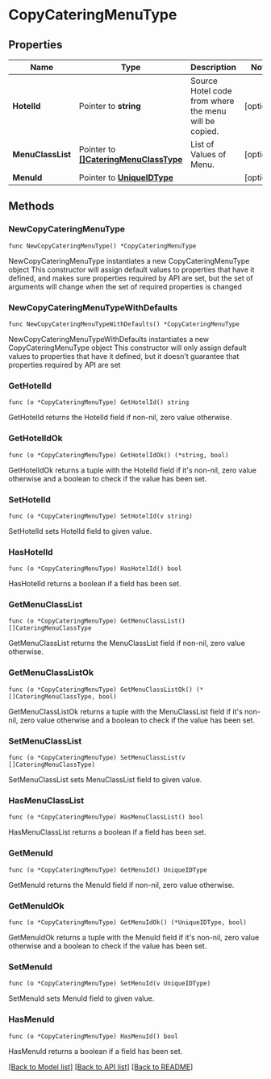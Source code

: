 # CopyCateringMenuType

## Properties

Name | Type | Description | Notes
------------ | ------------- | ------------- | -------------
**HotelId** | Pointer to **string** | Source Hotel code from where the menu will be copied. | [optional] 
**MenuClassList** | Pointer to [**[]CateringMenuClassType**](CateringMenuClassType.md) | List of Values of Menu. | [optional] 
**MenuId** | Pointer to [**UniqueIDType**](UniqueIDType.md) |  | [optional] 

## Methods

### NewCopyCateringMenuType

`func NewCopyCateringMenuType() *CopyCateringMenuType`

NewCopyCateringMenuType instantiates a new CopyCateringMenuType object
This constructor will assign default values to properties that have it defined,
and makes sure properties required by API are set, but the set of arguments
will change when the set of required properties is changed

### NewCopyCateringMenuTypeWithDefaults

`func NewCopyCateringMenuTypeWithDefaults() *CopyCateringMenuType`

NewCopyCateringMenuTypeWithDefaults instantiates a new CopyCateringMenuType object
This constructor will only assign default values to properties that have it defined,
but it doesn't guarantee that properties required by API are set

### GetHotelId

`func (o *CopyCateringMenuType) GetHotelId() string`

GetHotelId returns the HotelId field if non-nil, zero value otherwise.

### GetHotelIdOk

`func (o *CopyCateringMenuType) GetHotelIdOk() (*string, bool)`

GetHotelIdOk returns a tuple with the HotelId field if it's non-nil, zero value otherwise
and a boolean to check if the value has been set.

### SetHotelId

`func (o *CopyCateringMenuType) SetHotelId(v string)`

SetHotelId sets HotelId field to given value.

### HasHotelId

`func (o *CopyCateringMenuType) HasHotelId() bool`

HasHotelId returns a boolean if a field has been set.

### GetMenuClassList

`func (o *CopyCateringMenuType) GetMenuClassList() []CateringMenuClassType`

GetMenuClassList returns the MenuClassList field if non-nil, zero value otherwise.

### GetMenuClassListOk

`func (o *CopyCateringMenuType) GetMenuClassListOk() (*[]CateringMenuClassType, bool)`

GetMenuClassListOk returns a tuple with the MenuClassList field if it's non-nil, zero value otherwise
and a boolean to check if the value has been set.

### SetMenuClassList

`func (o *CopyCateringMenuType) SetMenuClassList(v []CateringMenuClassType)`

SetMenuClassList sets MenuClassList field to given value.

### HasMenuClassList

`func (o *CopyCateringMenuType) HasMenuClassList() bool`

HasMenuClassList returns a boolean if a field has been set.

### GetMenuId

`func (o *CopyCateringMenuType) GetMenuId() UniqueIDType`

GetMenuId returns the MenuId field if non-nil, zero value otherwise.

### GetMenuIdOk

`func (o *CopyCateringMenuType) GetMenuIdOk() (*UniqueIDType, bool)`

GetMenuIdOk returns a tuple with the MenuId field if it's non-nil, zero value otherwise
and a boolean to check if the value has been set.

### SetMenuId

`func (o *CopyCateringMenuType) SetMenuId(v UniqueIDType)`

SetMenuId sets MenuId field to given value.

### HasMenuId

`func (o *CopyCateringMenuType) HasMenuId() bool`

HasMenuId returns a boolean if a field has been set.


[[Back to Model list]](../README.md#documentation-for-models) [[Back to API list]](../README.md#documentation-for-api-endpoints) [[Back to README]](../README.md)


